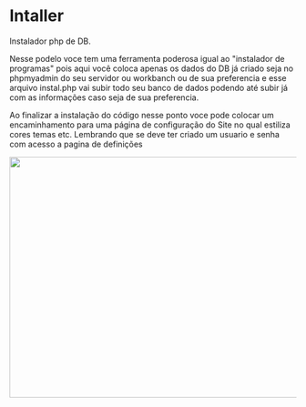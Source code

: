 # Intaller
Instalador php de DB.

Nesse podelo voce tem uma ferramenta poderosa igual ao "instalador de programas" pois aqui você coloca apenas os dados do DB já criado seja no phpmyadmin do seu servidor ou workbanch ou de sua preferencia e esse arquivo instal.php vai subir todo seu banco de dados podendo até subir já com as informações caso seja de sua preferencia.

Ao finalizar a instalação do código nesse ponto voce pode colocar um encaminhamento para uma página de configuração do Site no qual estiliza cores temas etc.
Lembrando que se deve ter criado um usuario e senha com acesso a pagina de definições

<p align="center">
  <img width="938" height="423" src="https://i.imgur.com/oiz9cG0.png">
</p>
